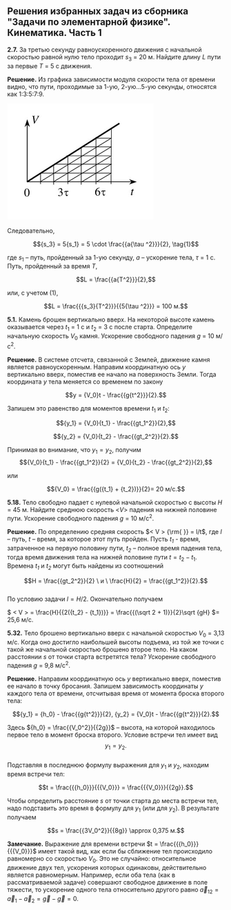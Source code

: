 Решения избранных задач из сборника "Задачи по элементарной физике". Кинематика. Часть 1
----  
  **2.7.** За третью секунду равноускоренного движения с начальной скоростью равной нулю тело проходит *s*<sub>3</sub> = 20 м. Найдите длину *L* пути за первые *T* = 5 с движения.

**Решение.** Из графика зависимости модуля скорости тела от времени видно, что пути, проходимые за 1-ую, 2-ую…5-ую секунды, относятся как 1:3:5:7:9.

 ![ Рис.1](../../pic/picture1.jpg "Рис.1")

[](../pic/sea-1547609_1280.jpg)

Следовательно, 

$${s_3} = 5{s_1} = 5 \cdot \frac{{a{\tau ^2}}}{2}, \tag{1}$$

где *s*<sub>1</sub> – путь, пройденный за 1-ую секунду, *a* – ускорение тела, *&tau;* = 1 с. Путь, пройденный за время *T*, 

$$L = \frac{{a{T^2}}}{2},$$

или, с учетом (1),

$$L = \frac{{{s_3}{T^2}}}{{5{\tau ^2}}} = 100 м.$$
  
**5.1.** Камень брошен вертикально вверх. На некоторой высоте камень оказывается через *t*<sub>1</sub> = 1 с и *t*<sub>2</sub> = 3 с после старта. Определите начальную скорость *V*<sub>0</sub> камня. Ускорение свободного падения *g* = 10 м/с<sup>2</sup>.

**Решение.** В системе отсчета, связанной с Землей, движение камня является равноускоренным. Направим координатную ось *y* вертикально вверх, поместив ее начало на поверхность Земли. Тогда координата *y* тела меняется со временем по закону 

$$y = {V_0}t - \frac{{g{t^2}}}{2}.$$

Запишем это равенство для моментов времени *t*<sub>1</sub> и *t*<sub>2</sub>:

$${y_1} = {V_0}{t_1} - \frac{{gt_1^2}}{2},$$

$${y_2} = {V_0}{t_2} - \frac{{gt_2^2}}{2}.$$


Принимая во внимание, что ${y_1} = {y_2}$,  получим
$${V_0}{t_1} - \frac{{gt_1^2}}{2} = {V_0}{t_2} - \frac{{gt_2^2}}{2},$$  
  
или

$${V_0} = \frac{{g({t_1} + {t_2})}}{2}= 20 м/с.$$

**5.18.** Тело свободно падает с нулевой начальной скоростью с высоты *H* = 45 м. Найдите среднюю скорость <*V*> падения на нижней половине пути. Ускорение свободного падения *g* = 10 м/с<sup>2</sup>.

<b>Решение.</b> По определению средняя скорость $< V > {\rm{ }} = l/t$, где <i>l</i> – путь,  <i>t –</i> время, за которое этот путь пройден. Пусть <i>t<sub>1</sub> -</i> время, затраченное на первую половину пути, <i>t<sub>2</sub> –</i> полное время падения тела, тогда время движения тела на нижней половине пути $t = {t_2} - {t_1}$.  Времена <i>t<sub>1</sub></i> и <i>t<sub>2</sub></i> могут быть найдены из соотношений

$$H = \frac{{gt_2^2}}{2}  \ и \ \frac{H}{2} = \frac{{gt_1^2}}{2}.$$  
 По условию задачи $l = H/2$.  Окончательно получаем 

$ < V >  = \frac{H}{{2({t_2} - {t_1})}} = \frac{{(\sqrt 2  + 1)}}{2}\sqrt {gH} $= 25,6 м/с.

**5.32.** Тело брошено вертикально вверх с начальной скоростью *V*<sub>0</sub> = 3,13 м/с. Когда оно достигло наибольшей высоты подъема, из той же точки с такой же начальной скоростью брошено второе тело. На каком расстоянии *s* от точки старта встретятся тела? Ускорение свободного падения *g* = 9,8 м/с<sup>2</sup>. 

**Решение.** Направим координатную ось *y* вертикально вверх, поместив ее начало в точку бросания. Запишем зависимость координаты *y* каждого тела от времени, отсчитывая время от момента броска второго тела:

$${y_1} = {h_0} - \frac{{g{t^2}}}{2}, {y_2} = {V_0}t - \frac{{g{t^2}}}{2}.$$

Здесь ${h_0} = \frac{{V_0^2}}{{2g}}$   – высота, на которой находилось первое тело в момент броска второго. Условие встречи тел имеет вид
$${y_1} = {y_2}.$$  
Подставляя в последнюю формулу выражения для *y*<sub>1</sub> и  *y*<sub>2</sub>, находим время встречи тел:

$$t = \frac{{{h_0}}}{{{V_0}}} = \frac{{{V_0}}}{{2g}}.$$

Чтобы определить расстояние *s* от точки старта до места встречи тел, надо подставить это время в формулу для *y*<sub>1</sub> (или для *y*<sub>2</sub>). В результате получаем

$$s = \frac{{3V_0^2}}{{8g}} \approx 0,375 м.$$

**Замечание.** Выражение для времени встречи  $t = \frac{{{h_0}}}{{{V_0}}}$ имеет такой вид, как если бы сближение тел происходило равномерно со скоростью *V*<sub>0</sub>. Это не случайно: относительное движение двух тел, ускорения которых  одинаковы, действительно является равномерным. Например, если оба тела (как в рассматриваемой задаче) совершают свободное движение в поле тяжести, то ускорение одного тела относительно другого равно  ${\vec a_{12}} = {\vec a_1} - {\vec a_2} = \vec g - \vec g = 0$.  
